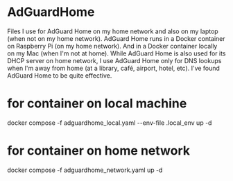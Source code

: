 # AdGuardHome
Files I use for AdGuard Home on my home network and also on my laptop (when not on my home network).
AdGuard Home runs in a Docker container on Raspberry Pi (on my home network).
And in a Docker container locally on my Mac (when I'm not at home).
While AdGuard Home is also used for its DHCP server on home network, I use AdGuard Home only for DNS lookups when I'm away from home (at a library, café, airport, hotel, etc). I've found AdGuard Home to be quite effective.

# for container on local machine
docker compose -f adguardhome_local.yaml --env-file .local_env  up -d

# for container on home network
docker compose -f adguardhome_network.yaml up -d
